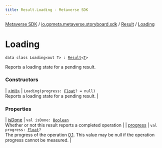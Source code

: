 ```yaml
---
title: Result.Loading - Metaverse SDK
---
```


[Metaverse SDK](../../../index.html) / [io.gometa.metaverse.storyboard.sdk](../../index.html) / [Result](../index.html) / [Loading](./index.html)

# Loading

`data class Loading<out T> : `[`Result`](../index.html)`<`[`T`](index.html#T)`>`

Reports a loading state for a pending result.

### Constructors

| [&lt;init&gt;](-init-.html) | `Loading(progress: `[`Float`](https://kotlinlang.org/api/latest/jvm/stdlib/kotlin/-float/index.html)`? = null)`<br>Reports a loading state for a pending result. |

### Properties

| [isDone](is-done.html) | `val isDone: `[`Boolean`](https://kotlinlang.org/api/latest/jvm/stdlib/kotlin/-boolean/index.html)<br>Whether or not this result reports a completed operation |
| [progress](progress.html) | `val progress: `[`Float`](https://kotlinlang.org/api/latest/jvm/stdlib/kotlin/-float/index.html)`?`<br>The progress of the operation [0,1](#). This value may be null if the operation progress cannot be measured. |

